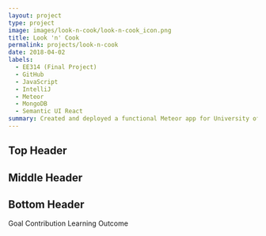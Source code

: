 ```yaml
---
layout: project
type: project
image: images/look-n-cook/look-n-cook_icon.png
title: Look 'n' Cook
permalink: projects/look-n-cook
date: 2018-04-02
labels:
  - EE314 (Final Project)
  - GitHub
  - JavaScript
  - IntelliJ
  - Meteor
  - MongoDB
  - Semantic UI React
summary: Created and deployed a functional Meteor app for University of Hawaii students to share recipes with each other.
---
```


<h2>Top Header</h2>
<h2>Middle Header</h2>
<h2>Bottom Header</h2>

<div class="ui four item menu">
  <a class="active item">Goal</a>
  <a class="active item">Contribution</a>
  <a class="active item">Learning</a>
  <a class="active item">Outcome</a>
</div>
